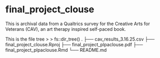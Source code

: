# final_project_clouse
This is archival data from a Qualtrics survey for the Creative Arts for Veterans 
(CAV), an art therapy inspired self-paced book. 

This is the file tree > > fs::dir_tree()
.
├── cav_results_3.16.25.csv
├── final_project_clouse.Rproj
├── final_project_plpaclouse.pdf
├── final_project_plpaclouse.Rmd
└── README.md
